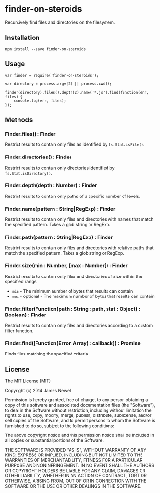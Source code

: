 # finder-on-steroids
Recursively find files and directories on the filesystem.

## Installation

	npm install --save finder-on-steroids

## Usage

	var finder = require('finder-on-steroids');

	var directory = process.argv[2] || process.cwd();

	finder(directory).files().depth(2).name('*.js').find(function(err, files) {
		console.log(err, files);
	});

## Methods

### Finder.files() : Finder

Restrict results to contain only files as identified by `fs.Stat.isFile()`.

### Finder.directories() : Finder

Restrict results to contain only directories identified by `fs.Stat.isDirectory()`.

### Finder.depth(depth : Number) : Finder

Restrict results to contain only paths of a specific number of levels.

### Finder.name(pattern : String|RegExp) : Finder

Restrict results to contain only files and directories with names that match the specified pattern. Takes a glob string or RegExp.

### Finder.path(pattern : String|RegExp) : Finder

Restrict results to contain only files and directories with relative paths that match the specified pattern. Takes a glob string or RegExp.

### Finder.size(min : Number, [max : Number]) : Finder

Restrict results to contain only files and directories of size within the specified range.

- `min` - The minimum number of bytes that results can contain 
- `max` - optional - The maximum number of bytes that results can contain

### Finder.filter(Function(path : String : path, stat : Object) : Boolean) : Finder

Restrict results to contain only files and directories according to a custom filter function.

### Finder.find([Function(Error, Array) : callback]) : Promise

Finds files matching the specified criteria.

## License

The MIT License (MIT)

Copyright (c) 2014 James Newell

Permission is hereby granted, free of charge, to any person obtaining a copy of this software and associated documentation files (the "Software"), to deal in the Software without restriction, including without limitation the rights to use, copy, modify, merge, publish, distribute, sublicense, and/or sell copies of the Software, and to permit persons to whom the Software is furnished to do so, subject to the following conditions:

The above copyright notice and this permission notice shall be included in all copies or substantial portions of the Software.

THE SOFTWARE IS PROVIDED "AS IS", WITHOUT WARRANTY OF ANY KIND, EXPRESS OR IMPLIED, INCLUDING BUT NOT LIMITED TO THE WARRANTIES OF MERCHANTABILITY, FITNESS FOR A PARTICULAR PURPOSE AND NONINFRINGEMENT. IN NO EVENT SHALL THE AUTHORS OR COPYRIGHT HOLDERS BE LIABLE FOR ANY CLAIM, DAMAGES OR OTHER LIABILITY, WHETHER IN AN ACTION OF CONTRACT, TORT OR OTHERWISE, ARISING FROM, OUT OF OR IN CONNECTION WITH THE SOFTWARE OR THE USE OR OTHER DEALINGS IN THE SOFTWARE.